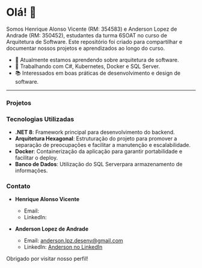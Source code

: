 # Olá! 👋

Somos Henrique Alonso Vicente (RM: 354583) e Anderson Lopez de Andrade (RM: 350452), estudantes da turma 6SOAT no curso de Arquitetura de Software. Este repositório foi criado para compartilhar e documentar nossos projetos e aprendizados ao longo do curso.

- 🌱 Atualmente estamos aprendendo sobre arquitetura de software.
- 🔧 Trabalhando com C#, Kubernetes, Docker e SQL Server.
- 📚 Interessados em boas práticas de desenvolvimento e design de software.

---

### Projetos


### Tecnologias Utilizadas

- **.NET 8**: Framework principal para desenvolvimento do backend. <br>
- **Arquitetura Hexagonal**: Estruturação do projeto para promover a separação de preocupações e facilitar a manutenção e escalabilidade. <br>
- **Docker**: Containerização da aplicação para garantir portabilidade e facilitar o deploy. <br>
- **Banco de Dados**: Utilização do SQL Serverpara armazenamento de informações. <br>

### Contato

- **Henrique Alonso Vicente**
  - Email: 
  - LinkedIn: 

- **Anderson Lopez de Andrade**
  - Email: anderson.lpz.desenv@gmail.com
  - LinkedIn: [Anderson no LinkedIn](https://www.linkedin.com/in/anderson-lopez-b2a5688a/)

Obrigado por visitar nosso perfil!
